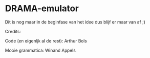# DRAMA-emulator

Dit is nog maar in de beginfase van het idee dus blijf er maar van af ;)


Credits:

Code (en eigenljk al de rest): Arthur Bols

Mooie grammatica: Winand Appels

